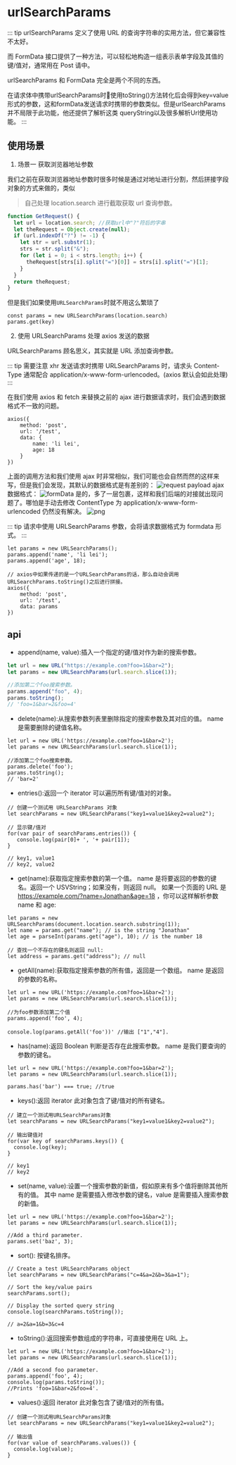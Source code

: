 # urlSearchParams

::: tip
urlSearchParams 定义了使用 URL 的查询字符串的实用方法，但它兼容性不太好。

而 FormData 接口提供了一种方法，可以轻松地构造一组表示表单字段及其值的键/值对，通常用在 Post 请中。

urlSearchParams 和 FormData 完全是两个不同的东西。

在请求体中携带urlSearchParams时使用toString()方法转化后会得到key=value形式的参数，这和formData发送请求时携带的参数类似。但是urlSearchParams并不局限于此功能，他还提供了解析这类 queryString以及很多解析Url使用功能。
:::

## 使用场景

1. 场景一 获取浏览器地址参数

我们之前在获取浏览器地址参数时很多时候是通过对地址进行分割，然后拼接字段对象的方式来做的，类似

> 自己处理 location.search 进行截取获取 url 查询参数。

```js
function GetRequest() {
  let url = location.search; //获取url中"?"符后的字串
  let theRequest = Object.create(null);
  if (url.indexOf("?") != -1) {
    let str = url.substr(1);
    strs = str.split("&");
    for (let i = 0; i < strs.length; i++) {
      theRequest[strs[i].split("=")[0]] = strs[i].split("=")[1];
    }
  }
  return theRequest;
}
```

但是我们如果使用`URLSearchParams`时就不用这么繁琐了

```
const params = new URLSearchParams(location.search)
params.get(key)
```

2. 使用 URLSearchParams 处理 axios 发送的数据

URLSearchParams 顾名思义，其实就是 URL 添加查询参数。

::: tip
需要注意 xhr 发送请求时携带 URLSearchParams 时，请求头 Content-Type 通常配合 application/x-www-form-urlencoded。(axios 默认会如此处理)
:::

在我们使用 axios 和 fetch 来替换之前的 ajax 进行数据请求时，我们会遇到数据格式不一致的问题。

```
axios({
    method: 'post',
    url: '/test',
    data: {
        name: 'li lei',
        age: 18
    }
})
```

上面的调用方法和我们使用 ajax 时非常相似，我们可能也会自然而然的这样来写，但是我们会发现，其默认的数据格式是有差别的：
![request payload](https://user-gold-cdn.xitu.io/2019/5/7/16a91491e8cb50ac?imageView2/0/w/1280/h/960/format/webp/ignore-error/1)
ajax 数据格式：
![formData](https://user-gold-cdn.xitu.io/2019/5/7/16a91491e9d58899?imageView2/0/w/1280/h/960/format/webp/ignore-error/1)
是的，多了一层包裹，这样和我们后端的对接就出现问题了。哪怕是手动去修改 ContentType 为 application/x-www-form-urlencoded 仍然没有解决。
![png](https://user-gold-cdn.xitu.io/2019/5/7/16a91491e8e0e041?imageView2/0/w/1280/h/960/format/webp/ignore-error/1)

::: tip
请求中使用 URLSearchParams 参数，会将请求数据格式为 formdata 形式。
:::

```
let params = new URLSearchParams();
params.append('name', 'li lei');
params.append('age', 18);

// axios中如果传递的是一个URLSearchParams的话，那么自动会调用URLSearchParams.toString()之后进行拼接。
axios({
    method: 'post',
    url: '/test',
    data: params
})
```

## api

- append(name, value):插入一个指定的键/值对作为新的搜索参数。

```js
let url = new URL("https://example.com?foo=1&bar=2");
let params = new URLSearchParams(url.search.slice(1));

//添加第二个foo搜索参数。
params.append("foo", 4);
params.toString();
// 'foo=1&bar=2&foo=4'
```

- delete(name):从搜索参数列表里删除指定的搜索参数及其对应的值。
  name 是需要删除的键值名称。

```
let url = new URL('https://example.com?foo=1&bar=2');
let params = new URLSearchParams(url.search.slice(1));

//添加第二个foo搜索参数。
params.delete('foo');
params.toString();
// 'bar=2'
```

- entries():返回一个 iterator 可以遍历所有键/值对的对象。

```
// 创建一个测试用 URLSearchParams 对象
let searchParams = new URLSearchParams("key1=value1&key2=value2");

// 显示键/值对
for(var pair of searchParams.entries()) {
   console.log(pair[0]+ ', '+ pair[1]);
}

// key1, value1
// key2, value2
```

- get(name):获取指定搜索参数的第一个值。
  name 是将要返回的参数的键名。返回一个 USVString；如果没有，则返回 null。
  如果一个页面的 URL 是 https://example.com/?name=Jonathan&age=18 ，你可以这样解析参数 name 和 age:

```
let params = new URLSearchParams(document.location.search.substring(1));
let name = params.get("name"); // is the string "Jonathan"
let age = parseInt(params.get("age"), 10); // is the number 18

// 查找一个不存在的键名则返回 null:
let address = params.get("address"); // null
```

- getAll(name):获取指定搜索参数的所有值，返回是一个数组。
  name 是返回的参数的名称。

```
let url = new URL('https://example.com?foo=1&bar=2');
let params = new URLSearchParams(url.search.slice(1));

//为foo参数添加第二个值
params.append('foo', 4);

console.log(params.getAll('foo'))' //输出 ["1","4"].
```

- has(name):返回 Boolean 判断是否存在此搜索参数。
  name 是我们要查询的参数的键名。

```
let url = new URL('https://example.com?foo=1&bar=2');
let params = new URLSearchParams(url.search.slice(1));

params.has('bar') === true; //true
```

- keys():返回 iterator 此对象包含了键/值对的所有键名。

```
// 建立一个测试用URLSearchParams对象
let searchParams = new URLSearchParams("key1=value1&key2=value2");

// 输出键值对
for(var key of searchParams.keys()) {
  console.log(key);
}

// key1
// key2
```

- set(name, value):设置一个搜索参数的新值，假如原来有多个值将删除其他所有的值。
  其中 name 是需要插入修改参数的键名，value 是需要插入搜索参数的新值。

```
let url = new URL('https://example.com?foo=1&bar=2');
let params = new URLSearchParams(url.search.slice(1));

//Add a third parameter.
params.set('baz', 3);
```

- sort(): 按键名排序。

```
// Create a test URLSearchParams object
let searchParams = new URLSearchParams("c=4&a=2&b=3&a=1");

// Sort the key/value pairs
searchParams.sort();

// Display the sorted query string
console.log(searchParams.toString());

// a=2&a=1&b=3&c=4
```

- toString():返回搜索参数组成的字符串，可直接使用在 URL 上。

```
let url = new URL('https://example.com?foo=1&bar=2');
let params = new URLSearchParams(url.search.slice(1));

//Add a second foo parameter.
params.append('foo', 4);
console.log(params.toString());
//Prints 'foo=1&bar=2&foo=4'.
```

- values():返回 iterator 此对象包含了键/值对的所有值。

```
// 创建一个测试用URLSearchParams对象
let searchParams = new URLSearchParams("key1=value1&key2=value2");

// 输出值
for(var value of searchParams.values()) {
  console.log(value);
}
```
